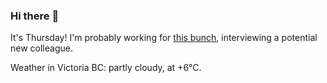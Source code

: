 ### Hi there :wave:

It's Thursday! I'm probably working for [this bunch](https://github.com/kohofinancial), interviewing a potential new colleague.

Weather in Victoria BC: partly cloudy, at +6°C.
